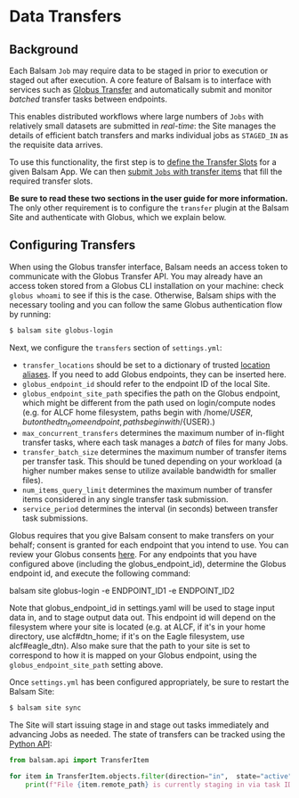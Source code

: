 # Data Transfers

## Background

Each Balsam `Job` may require data to be staged in prior to execution or staged
out after execution. A core feature of Balsam is to interface with services such
as [Globus Transfer](https:///www.globus.org) and automatically submit and
monitor *batched* transfer tasks between endpoints.  

This enables distributed workflows where large numbers of `Jobs` with relatively
small datasets are submitted in *real-time*: the Site manages the details of
efficient batch transfers and marks individual jobs as `STAGED_IN` as the
requisite data arrives.

To use this functionality, the first step is to [define the Transfer
Slots](./appdef.md#transfer-slots) for a given Balsam App.  We can then [submit
`Jobs` with transfer items](./jobs.md#data-transfer) that fill the required
transfer slots.  

**Be sure to read these two sections in the user guide for more information.**
The only other requirement is to configure the `transfer` plugin at the Balsam
Site and authenticate with Globus, which we explain below.

## Configuring Transfers

When using the Globus transfer interface, Balsam needs an access token to
communicate with the Globus Transfer API.  You may already have an access token
stored from a Globus CLI installation on your machine: check `globus whoami` to
see if this is the case.  Otherwise, Balsam ships with the necessary tooling and you can follow the same Globus authentication flow by running:

```bash
$ balsam site globus-login
```

Next, we configure the `transfers` section of `settings.yml`:

- `transfer_locations` should be set to a dictionary of trusted [location
aliases](./jobs.md#data-transfer). If you need to add Globus endpoints, they can
be inserted here. 
- `globus_endpoint_id` should refer to the endpoint ID of the local Site. 
- `globus_endpoint_site_path` specifies the path on the Globus endpoint, which might be different from the path used on login/compute nodes (e.g. for ALCF home filesystem, paths begin with /home/${USER}, but on the dtn_home endpoint, paths begin with /${USER}.)
- `max_concurrent_transfers` determines the maximum number of in-flight
transfer tasks, where each task manages a *batch* of files for many Jobs.
- `transfer_batch_size` determines the maximum number of transfer items per transfer task.  This should be tuned depending on your workload (a higher number makes sense to utilize available bandwidth for smaller files).
- `num_items_query_limit` determines the maximum number of transfer items considered in any single transfer task submission.
- `service_period` determines the interval (in seconds) between transfer task submissions.

Globus requires that you give Balsam consent to make transfers on your behalf; consent is granted for each endpoint that you intend to use. You can review your Globus consents [here](https://auth.globus.org/v2/web/consents). For any endpoints that you have configured above (including the globus_endpoint_id), determine the Globus endpoint id, and execute the following command:

balsam site globus-login -e ENDPOINT_ID1 -e ENDPOINT_ID2

Note that globus_endpoint_id in settings.yaml will be used to stage input data in, and to stage output data out. This endpoint id will depend on the filesystem where your site is located (e.g. at ALCF, if it's in your home directory, use alcf#dtn_home; if it's on the Eagle filesystem, use alcf#eagle_dtn). Also make sure that the path to your site is set to correspond to how it is mapped on your Globus endpoint, using the `globus_endpoint_site_path` setting above.

Once `settings.yml` has been configured appropriately, be sure to restart the Balsam Site:

```bash
$ balsam site sync
```

The Site will start issuing stage in and stage out tasks immediately and
advancing Jobs as needed.  The state of transfers can be tracked using the [Python
API](./api.md):

```python
from balsam.api import TransferItem

for item in TransferItem.objects.filter(direction="in",  state="active"):
    print(f"File {item.remote_path} is currently staging in via task ID: {item.task_id}")
```
